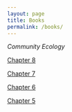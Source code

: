 ```yaml
---
layout: page
title: Books
permalink: /books/
---
```


_Community Ecology_

[Chapter 8](/_posts/2024-08-08-Ch8.md)

[Chapter 7](/_posts/2024-08-07-Ch7.md)

[Chapter 6](/_posts/2024-08-06-Ch6.md)

[Chapter 5](/_posts/2024-08-05-Ch5.md)
